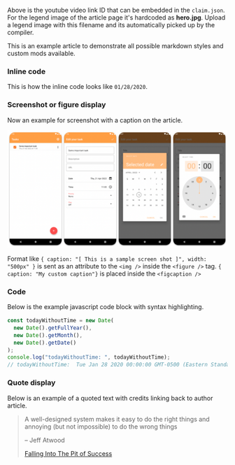 
Above is the youtube video link ID that can be embedded in the `claim.json`. For the legend image of the article page it's
hardcoded as **hero.jpg**. Upload a legend image with this filename and its automatically picked up by the compiler.

This is an example article to demonstrate all possible markdown styles and custom mods available.

### Inline code
This is how the inline code looks like `01/28/2020`. 

### Screenshot or figure display
Now an example for screenshot with a caption on the article.

![{ caption: "[ This is a sample screen shot ]", width: "500px" }](./screenshot.png)

Format like `{ caption: "[ This is a sample screen shot ]", width: "500px" }` is sent as an attribute to the `<img />` inside the `<figure />` tag. `{ caption: "My custom caption"}` is placed inside the `<figcaption />`

### Code

Below is the example javascript code block with syntax highlighting.

```js
const todayWithoutTime = new Date(
  new Date().getFullYear(),
  new Date().getMonth(),
  new Date().getDate()
);
console.log("todayWithoutTime: ", todayWithoutTime);
// todayWithoutTime:  Tue Jan 28 2020 00:00:00 GMT-0500 (Eastern Standard Time)
```
### Quote display
Below is an example of a quoted text with credits linking back to author article.

> A well-designed system makes it easy to do the right things and annoying (but not impossible) to do the wrong things
> <div class="quote-credit"><p>– Jeff Atwood</p><a target="_blank" href="https://blog.codinghorror.com/falling-into-the-pit-of-success/">Falling Into The Pit of Success</a></div>
